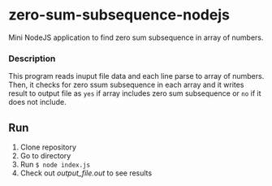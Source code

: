 # zero-sum-subsequence-nodejs
Mini NodeJS application to find zero sum subsequence in array of numbers.

### Description
This program reads inuput file data and each line parse to array of numbers.
Then, it checks for zero ssum subsequence in each array and it writes result to output file as `yes` if array includes zero sum subsequence or `no` if it does not include.

## Run
1. Clone repository
2. Go to directory
3. Run `$ node index.js`
4. Check out *output_file.out* to see results
